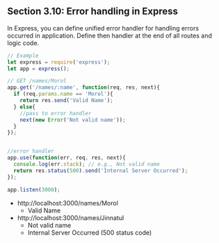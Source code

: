 ## Section 3.10: Error handling in Express

In Express, you can define unified error handler for handling errors occurred in 
application. Define then handler at the end of all routes and logic code.

```js
// Example
let express = require('express');
let app = express();

// GET /names/Morol
app.get('/names/:name', function(req, res, next){
  if (req.params.name == 'Morol'){
    return res.send('Valid Name');
  } else{
    //pass to error handler
    next(new Error('Not valid name'));
  }
});


//error handler
app.use(function(err, req, res, next){
  console.log(err.stack); // e.g., Not valid name
  return res.status(500).send('Internal Server Occurred');
});

app.listen(3000);
```

- http://localhost:3000/names/Morol 
  - Valid Name
- http://localhost:3000/names/Jinnatul 
  - Not valid name
  - Internal Server Occurred (500 status code)
